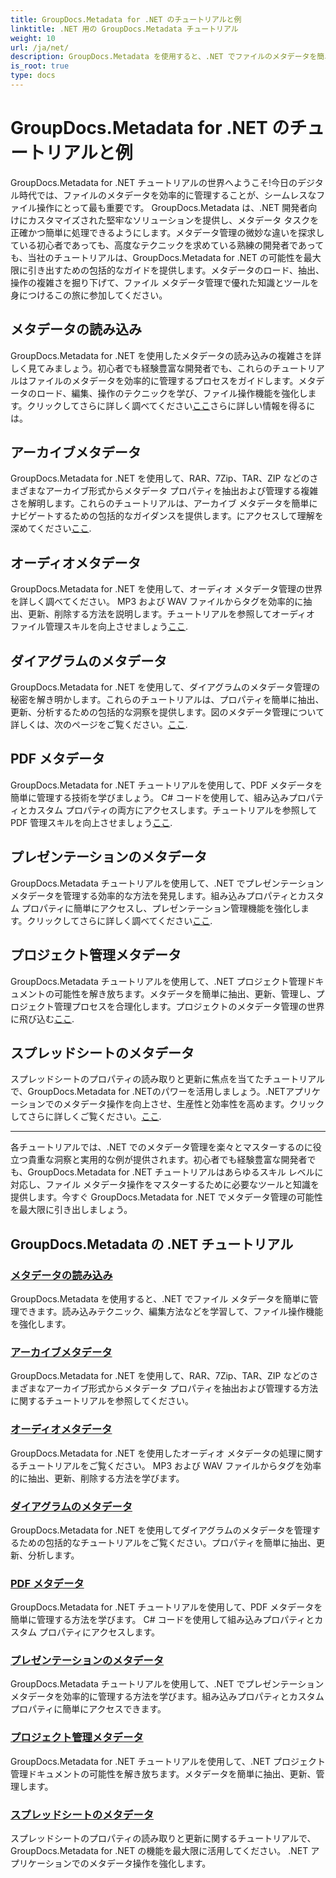 ```yaml
---
title: GroupDocs.Metadata for .NET のチュートリアルと例
linktitle: .NET 用の GroupDocs.Metadata チュートリアル
weight: 10
url: /ja/net/
description: GroupDocs.Metadata を使用すると、.NET でファイルのメタデータを簡単に管理できます。ファイル操作機能を強化するための読み込みテクニックや編集などを学びます。
is_root: true
type: docs
---
```

# GroupDocs.Metadata for .NET のチュートリアルと例

GroupDocs.Metadata for .NET チュートリアルの世界へようこそ!今日のデジタル時代では、ファイルのメタデータを効率的に管理することが、シームレスなファイル操作にとって最も重要です。 GroupDocs.Metadata は、.NET 開発者向けにカスタマイズされた堅牢なソリューションを提供し、メタデータ タスクを正確かつ簡単に処理できるようにします。メタデータ管理の微妙な違いを探求している初心者であっても、高度なテクニックを求めている熟練の開発者であっても、当社のチュートリアルは、GroupDocs.Metadata for .NET の可能性を最大限に引き出すための包括的なガイドを提供します。メタデータのロード、抽出、操作の複雑さを掘り下げて、ファイル メタデータ管理で優れた知識とツールを身につけるこの旅に参加してください。

## メタデータの読み込み  
GroupDocs.Metadata for .NET を使用したメタデータの読み込みの複雑さを詳しく見てみましょう。初心者でも経験豊富な開発者でも、これらのチュートリアルはファイルのメタデータを効率的に管理するプロセスをガイドします。メタデータのロード、編集、操作のテクニックを学び、ファイル操作機能を強化します。クリックしてさらに詳しく調べてください[ここ](./metadata-loading/)さらに詳しい情報を得るには。

## アーカイブメタデータ  
 GroupDocs.Metadata for .NET を使用して、RAR、7Zip、TAR、ZIP などのさまざまなアーカイブ形式からメタデータ プロパティを抽出および管理する複雑さを解明します。これらのチュートリアルは、アーカイブ メタデータを簡単にナビゲートするための包括的なガイダンスを提供します。にアクセスして理解を深めてください[ここ](./archive-metadata/).

## オーディオメタデータ  
GroupDocs.Metadata for .NET を使用して、オーディオ メタデータ管理の世界を詳しく調べてください。 MP3 および WAV ファイルからタグを効率的に抽出、更新、削除する方法を説明します。チュートリアルを参照してオーディオ ファイル管理スキルを向上させましょう[ここ](./audio-metadata/).

## ダイアグラムのメタデータ  
GroupDocs.Metadata for .NET を使用して、ダイアグラムのメタデータ管理の秘密を解き明かします。これらのチュートリアルは、プロパティを簡単に抽出、更新、分析するための包括的な洞察を提供します。図のメタデータ管理について詳しくは、次のページをご覧ください。[ここ](./diagram-metadata/).

## PDF メタデータ  
 GroupDocs.Metadata for .NET チュートリアルを使用して、PDF メタデータを簡単に管理する技術を学びましょう。 C# コードを使用して、組み込みプロパティとカスタム プロパティの両方にアクセスします。チュートリアルを参照して PDF 管理スキルを向上させましょう[ここ](./pdf-metadata/).

## プレゼンテーションのメタデータ  
GroupDocs.Metadata チュートリアルを使用して、.NET でプレゼンテーション メタデータを管理する効率的な方法を発見します。組み込みプロパティとカスタム プロパティに簡単にアクセスし、プレゼンテーション管理機能を強化します。クリックしてさらに詳しく調べてください[ここ](./presentation-metadata/).

## プロジェクト管理メタデータ  
GroupDocs.Metadata チュートリアルを使用して、.NET プロジェクト管理ドキュメントの可能性を解き放ちます。メタデータを簡単に抽出、更新、管理し、プロジェクト管理プロセスを合理化します。プロジェクトのメタデータ管理の世界に飛び込む[ここ](./project-management-metadata/).

## スプレッドシートのメタデータ  
スプレッドシートのプロパティの読み取りと更新に焦点を当てたチュートリアルで、GroupDocs.Metadata for .NETのパワーを活用しましょう。.NETアプリケーションでのメタデータ操作を向上させ、生産性と効率性を高めます。クリックしてさらに詳しくご覧ください。[ここ](./spreadsheet-metadata/).

----
各チュートリアルでは、.NET でのメタデータ管理を楽々とマスターするのに役立つ貴重な洞察と実用的な例が提供されます。初心者でも経験豊富な開発者でも、GroupDocs.Metadata for .NET チュートリアルはあらゆるスキル レベルに対応し、ファイル メタデータ操作をマスターするために必要なツールと知識を提供します。今すぐ GroupDocs.Metadata for .NET でメタデータ管理の可能性を最大限に引き出しましょう。 

## GroupDocs.Metadata の .NET チュートリアル
### [メタデータの読み込み](./metadata-loading/)
GroupDocs.Metadata を使用すると、.NET でファイル メタデータを簡単に管理できます。読み込みテクニック、編集方法などを学習して、ファイル操作機能を強化します。
### [アーカイブメタデータ](./archive-metadata/)
GroupDocs.Metadata for .NET を使用して、RAR、7Zip、TAR、ZIP などのさまざまなアーカイブ形式からメタデータ プロパティを抽出および管理する方法に関するチュートリアルを参照してください。
### [オーディオメタデータ](./audio-metadata/)
GroupDocs.Metadata for .NET を使用したオーディオ メタデータの処理に関するチュートリアルをご覧ください。 MP3 および WAV ファイルからタグを効率的に抽出、更新、削除する方法を学びます。
### [ダイアグラムのメタデータ](./diagram-metadata/)
GroupDocs.Metadata for .NET を使用してダイアグラムのメタデータを管理するための包括的なチュートリアルをご覧ください。プロパティを簡単に抽出、更新、分析します。
### [PDF メタデータ](./pdf-metadata/)
GroupDocs.Metadata for .NET チュートリアルを使用して、PDF メタデータを簡単に管理する方法を学びます。 C# コードを使用して組み込みプロパティとカスタム プロパティにアクセスします。
### [プレゼンテーションのメタデータ](./presentation-metadata/)
GroupDocs.Metadata チュートリアルを使用して、.NET でプレゼンテーション メタデータを効率的に管理する方法を学びます。組み込みプロパティとカスタム プロパティに簡単にアクセスできます。
### [プロジェクト管理メタデータ](./project-management-metadata/)
GroupDocs.Metadata for .NET チュートリアルを使用して、.NET プロジェクト管理ドキュメントの可能性を解き放ちます。メタデータを簡単に抽出、更新、管理します。
### [スプレッドシートのメタデータ](./spreadsheet-metadata/)
スプレッドシートのプロパティの読み取りと更新に関するチュートリアルで、GroupDocs.Metadata for .NET の機能を最大限に活用してください。 .NET アプリケーションでのメタデータ操作を強化します。